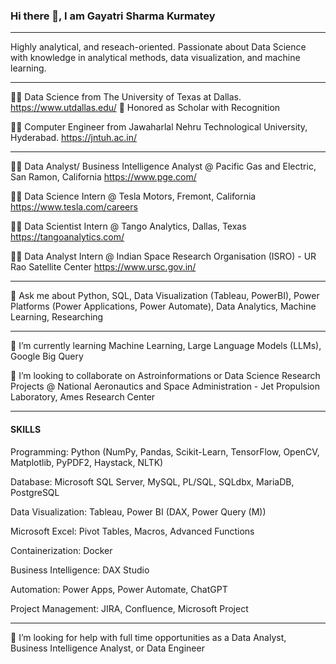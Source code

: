 ### Hi there 👋, I am Gayatri Sharma Kurmatey

---

Highly analytical, and reseach-oriented. Passionate about Data Science with knowledge in analytical methods, data visualization, and machine learning.

---
<!--
- 🔭 I’m currently working on ...
- ⚡ Fun fact: ...
-->

:woman_student: Data Science from The University of Texas at Dallas. https://www.utdallas.edu/
       🥉 Honored as Scholar with Recognition

:woman_student: Computer Engineer from Jawaharlal Nehru Technological University, Hyderabad. https://jntuh.ac.in/


---


:woman_technologist: Data Analyst/ Business Intelligence Analyst @ Pacific Gas and Electric, San Ramon, California https://www.pge.com/

:woman_technologist: Data Science Intern @ Tesla Motors, Fremont, California https://www.tesla.com/careers

:woman_technologist: Data Scientist Intern @ Tango Analytics, Dallas, Texas https://tangoanalytics.com/

:woman_technologist: Data Analyst Intern @ Indian Space Research Organisation (ISRO) - UR Rao Satellite Center https://www.ursc.gov.in/


---

💬 Ask me about Python, SQL, Data Visualization (Tableau, PowerBI), Power Platforms (Power Applications, Power Automate), Data Analytics, Machine Learning, Researching

---

🌱 I’m currently learning Machine Learning, Large Language Models (LLMs), Google Big Query
  
👯 I’m looking to collaborate on Astroinformations or Data Science Research Projects @ National Aeronautics and Space Administration - Jet Propulsion Laboratory, Ames Research Center

---

#### SKILLS

Programming: Python (NumPy, Pandas, Scikit-Learn, TensorFlow, OpenCV, Matplotlib, PyPDF2, Haystack, NLTK)

Database: Microsoft SQL Server, MySQL, PL/SQL, SQLdbx, MariaDB, PostgreSQL

Data Visualization: Tableau, Power BI (DAX, Power Query (M))

Microsoft Excel: Pivot Tables, Macros, Advanced Functions

Containerization: Docker

Business Intelligence: DAX Studio

Automation: Power Apps, Power Automate, ChatGPT

Project Management: JIRA, Confluence, Microsoft Project

---

🤔 I’m looking for help with full time opportunities as a Data Analyst, Business Intelligence Analyst, or Data Engineer

